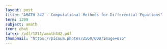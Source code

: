 ```yaml
---
layout: post
title: "AMATH 342 - Computational Methods for Differential Equations"
term: 1209
subject: amath
icon: chat
latex: /pdf/1211/amath342.pdf
thumbnail: "https://picsum.photos/2560/600?image=875"
---
```

